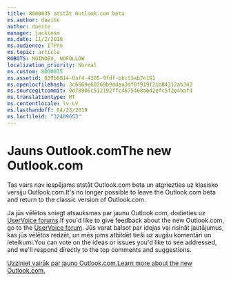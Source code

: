 ```yaml
---
title: 8000035 atstāt Outlook.com beta
ms.author: daeite
author: daeite
manager: jackiesm
ms.date: 11/2/2018
ms.audience: ITPro
ms.topic: article
ROBOTS: NOINDEX, NOFOLLOW
localization_priority: Normal
ms.custom: 8000035
ms.assetid: 039b6814-0af4-4385-9fdf-bbc53ab2e161
ms.openlocfilehash: 3c6669e60269b9ddaa3df0f919f21b84312ab342
ms.sourcegitcommit: 9d78905c512192ffc4675468abd2efc5f2e4baf4
ms.translationtype: MT
ms.contentlocale: lv-LV
ms.lasthandoff: 04/23/2019
ms.locfileid: "32409653"
---
```

# <a name="the-new-outlookcom"></a><span data-ttu-id="284ec-102">Jauns Outlook.com</span><span class="sxs-lookup"><span data-stu-id="284ec-102">The new Outlook.com</span></span>

<span data-ttu-id="284ec-103">Tas vairs nav iespējams atstāt Outlook.com beta un atgriezties uz klasisko versiju Outlook.com.</span><span class="sxs-lookup"><span data-stu-id="284ec-103">It's no longer possible to leave the Outlook.com beta and return to the classic version of Outlook.com.</span></span>
  
<span data-ttu-id="284ec-104">Ja jūs vēlētos sniegt atsauksmes par jaunu Outlook.com, dodieties uz [UserVoice forums](https://go.microsoft.com/fwlink/p/?linkid=851599).</span><span class="sxs-lookup"><span data-stu-id="284ec-104">If you'd like to give feedback about the new Outlook.com, go to the [UserVoice forum](https://go.microsoft.com/fwlink/p/?linkid=851599).</span></span> <span data-ttu-id="284ec-105">Jūs varat balsot par idejas vai risināt jautājumus, kas jūs vēlētos redzēt, un mēs jums atbildēt tieši uz augšu komentāri un ieteikumi.</span><span class="sxs-lookup"><span data-stu-id="284ec-105">You can vote on the ideas or issues you'd like to see addressed, and we'll respond directly to the top comments and suggestions.</span></span>
  
[<span data-ttu-id="284ec-106">Uzziniet vairāk par jauno Outlook.com.</span><span class="sxs-lookup"><span data-stu-id="284ec-106">Learn more about the new Outlook.com.</span></span>](https://go.microsoft.com/fwlink/p/?linkid=874356)
  

